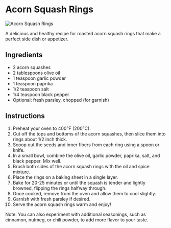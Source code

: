 # Acorn Squash Rings

![Acorn Squash Rings](https://images.unsplash.com/photo-1604353504486-9fc6190cd378)

A delicious and healthy recipe for roasted acorn squash rings that make a perfect side dish or appetizer.

## Ingredients
- 2 acorn squashes
- 2 tablespoons olive oil
- 1 teaspoon garlic powder
- 1 teaspoon paprika
- 1/2 teaspoon salt
- 1/4 teaspoon black pepper
- Optional: fresh parsley, chopped (for garnish)

## Instructions
1. Preheat your oven to 400°F (200°C).
2. Cut off the tops and bottoms of the acorn squashes, then slice them into rings about 1/2 inch thick.
3. Scoop out the seeds and inner fibers from each ring using a spoon or knife.
4. In a small bowl, combine the olive oil, garlic powder, paprika, salt, and black pepper. Mix well.
5. Brush both sides of the acorn squash rings with the oil and spice mixture.
6. Place the rings on a baking sheet in a single layer.
7. Bake for 20-25 minutes or until the squash is tender and lightly browned, flipping the rings halfway through.
8. Once cooked, remove from the oven and allow them to cool slightly.
9. Garnish with fresh parsley if desired.
10. Serve the acorn squash rings warm and enjoy!

Note: You can also experiment with additional seasonings, such as cinnamon, nutmeg, or chili powder, to add more flavor to your taste.